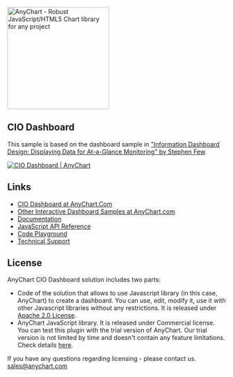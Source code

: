 [<img src="https://cdn.anychart.com/images/logo-transparent-segoe.png?2" width="234px" alt="AnyChart - Robust JavaScript/HTML5 Chart library for any project">](https://www.anychart.com)

## CIO Dashboard
This sample is based on the dashboard sample in ["Information Dashboard Design: Displaying Data for At-a-Glance Monitoring" by Stephen Few](https://www.amazon.com/Information-Dashboard-Design-At-Glance/dp/1938377001).

[<img src="https://static.anychart.com/images/github/cio-dashboard.png?1" alt="CIO Dashboard | AnyChart">](https://www.anychart.com/solutions/cio-dashboard-solution/)

## Links
* [CIO Dashboard at AnyChart.Com](https://www.anychart.com/solutions/cio-dashboard-solution/)
* [Other Interactive Dashboard Samples at AnyChart.com](https://www.anychart.com/solutions/)
* [Documentation](https://docs.anychart.com)
* [JavaScript API Reference](https://api.anychart.com)
* [Code Playground](https://playground.anychart.com)
* [Technical Support](https://www.anychart.com/support)

## License
AnyChart CIO Dashboard solution includes two parts:
- Code of the solution that allows to use Javascript library (in this case, AnyChart) to create a dashboard. You can use, edit, modify it, use it with other Javascript libraries without any restrictions. It is released under [Apache 2.0 License](https://github.com/anychart-solutions/cio-dashboard/blob/master/LICENSE).
- AnyChart JavaScript library. It is released under Commercial license. You can test this plugin with the trial version of AnyChart. Our trial version is not limited by time and doesn't contain any feature limitations. Check details [here](https://www.anychart.com/buy/).

If you have any questions regarding licensing - please contact us. <sales@anychart.com>